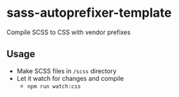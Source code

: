 # sass-autoprefixer-template
Compile SCSS to CSS with vendor prefixes

## Usage
- Make SCSS files in `/scss` directory
- Let it watch for changes and compile
    - `npm run watch:css`